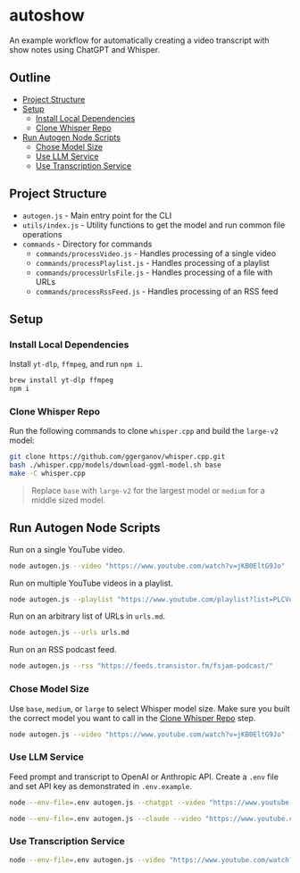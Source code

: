# autoshow

An example workflow for automatically creating a video transcript with show notes using ChatGPT and Whisper.

## Outline

- [Project Structure](#project-structure)
- [Setup](#setup)
  - [Install Local Dependencies](#install-local-dependencies)
  - [Clone Whisper Repo](#clone-whisper-repo)
- [Run Autogen Node Scripts](#run-autogen-node-scripts)
  - [Chose Model Size](#choose-model-size)
  - [Use LLM Service](#use-llm-service)
  - [Use Transcription Service](#use-transcription-service)

## Project Structure

- `autogen.js` - Main entry point for the CLI
- `utils/index.js` - Utility functions to get the model and run common file operations
- `commands` - Directory for commands
  - `commands/processVideo.js` - Handles processing of a single video
  - `commands/processPlaylist.js` - Handles processing of a playlist
  - `commands/processUrlsFile.js` - Handles processing of a file with URLs
  - `commands/processRssFeed.js` - Handles processing of an RSS feed

## Setup

### Install Local Dependencies

Install `yt-dlp`, `ffmpeg`, and run `npm i`.

```bash
brew install yt-dlp ffmpeg
npm i
```

### Clone Whisper Repo

Run the following commands to clone `whisper.cpp` and build the `large-v2` model:

```bash
git clone https://github.com/ggerganov/whisper.cpp.git
bash ./whisper.cpp/models/download-ggml-model.sh base
make -C whisper.cpp
```

> Replace `base` with `large-v2` for the largest model or `medium` for a middle sized model.

## Run Autogen Node Scripts

Run on a single YouTube video.

```bash
node autogen.js --video "https://www.youtube.com/watch?v=jKB0EltG9Jo"
```

Run on multiple YouTube videos in a playlist.

```bash
node autogen.js --playlist "https://www.youtube.com/playlist?list=PLCVnrVv4KhXMh4DQBigyvHSRTf2CSj129"
```

Run on an arbitrary list of URLs in `urls.md`.

```bash
node autogen.js --urls urls.md
```

Run on an RSS podcast feed.

```bash
node autogen.js --rss "https://feeds.transistor.fm/fsjam-podcast/"
```

### Chose Model Size

Use `base`, `medium`, or `large` to select Whisper model size. Make sure you built the correct model you want to call in the [Clone Whisper Repo](#clone-whisper-repo) step.

```bash
node autogen.js --video "https://www.youtube.com/watch?v=jKB0EltG9Jo" --model base
```

### Use LLM Service

Feed prompt and transcript to OpenAI or Anthropic API. Create a `.env` file and set API key as demonstrated in `.env.example`.

```bash
node --env-file=.env autogen.js --chatgpt --video "https://www.youtube.com/watch?v=jKB0EltG9Jo"
```

```bash
node --env-file=.env autogen.js --claude --video "https://www.youtube.com/watch?v=jKB0EltG9Jo"
```

### Use Transcription Service

```bash
node --env-file=.env autogen.js --video "https://www.youtube.com/watch?v=jKB0EltG9Jo" --deepgram
```